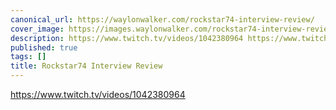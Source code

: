 ```yaml
---
canonical_url: https://waylonwalker.com/rockstar74-interview-review/
cover_image: https://images.waylonwalker.com/rockstar74-interview-review.png
description: https://www.twitch.tv/videos/1042380964 https://www.twitch.tv/videos/1042380964
published: true
tags: []
title: Rockstar74 Interview Review
---
```


https://www.twitch.tv/videos/1042380964
